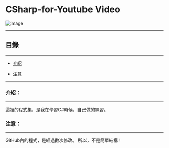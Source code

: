 # CSharp-for-Youtube Video

![image](https://github.com/Ka-Po/CSharp-for-Video/blob/main/%E5%B0%81%E9%9D%A2%E5%9C%96.jpg)

****
<h2>目錄</h2>

****

*  [介紹](#介紹)

*  [注意](#注意)
****

### 介紹：
****

這裡的程式集，是我在學習C#時候，自己做的練習。


### 注意：
****

GitHub內的程式，是經過數次修改。
所以，不是簡單結構！

